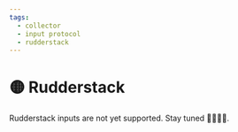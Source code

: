 ```yaml
---
tags:
  - collector
  - input protocol
  - rudderstack
---
```


# 🟡 Rudderstack

Rudderstack inputs are not yet supported. Stay tuned 🏴‍☠️😉😮.
